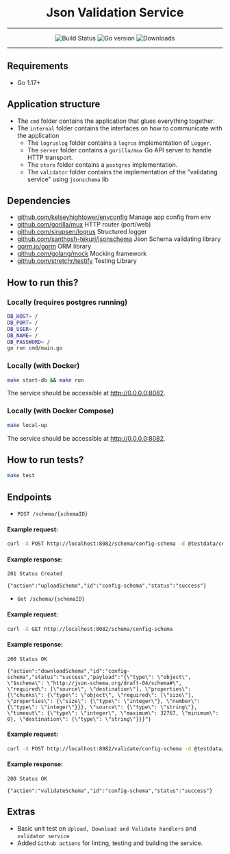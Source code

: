 
<h1 align="center">Json Validation Service</h1>

---

<p align="center">

<a style="text-decoration: none" href="https://github.com/KarolosLykos/json-validation-service/actions?query=workflow%3ABuild+branch%3Amain">
<img src="https://img.shields.io/github/workflow/status/KarolosLykos/json-validation-service/Build?style=flat-square" alt="Build Status">
</a>

<a style="text-decoration: none" href="go.mod">
<img src="https://img.shields.io/github/go-mod/go-version/KarolosLykos/json-validation-service?style=flat-square" alt="Go version">
</a>

<a href="https://codecov.io/gh/KarolosLykos/json-validation-service" style="text-decoration: none">
<img src="https://img.shields.io/codecov/c/gh/KarolosLykos/json-validation-service?color=magenta&logo=codecov&style=flat-square" alt="Downloads">
</a>

---

## Requirements

- Go 1.17+

## Application structure

- The `cmd` folder contains the application that glues everything together.
- The `internal` folder contains the interfaces on how to communicate with the application
  - The `logruslog` folder contains a `logrus` implementation of `Logger`.
  - The `server` folder contains a `gorilla/mux` Go API server to handle HTTP transport.
  - The `store` folder contains a `postgres` implementation.
  - The `validator` folder contains the implementation of the "validating service" using `jsonschema` lib


## Dependencies

- [github.com/kelseyhightower/envconfig](https://github.com/kelseyhightower/envconfig) Manage app config from env
- [github.com/gorilla/mux](https://github.com/gorilla/mux) HTTP router (port/web)
- [github.com/sirupsen/logrus](https://github.com/sirupsen/logrus) Structured logger
- [github.com/santhosh-tekuri/jsonschema](https://github.com/santhosh-tekuri/jsonschema) Json Schema validating library
- [gorm.io/gorm](https://gorm.io/) ORM library
- [github.com/golang/mock](https://github.com/golang/mock) Mocking framework
- [github.com/stretchr/testify](https://github.com/stretchr/testify) Testing Library

## How to run this?

### Locally (requires postgres running)
```bash
DB_HOST= /
DB_PORT= /
DB_USER= /
DB_NAME= /
DB_PASSWORD= /
go run cmd/main.go
```

### Locally (with Docker)
```bash
make start-db && make run
```

The service should be accessible at <http://0.0.0.0:8082>.

### Locally (with Docker Compose)
```bash
make local-up
```

The service should be accessible at <http://0.0.0.0:8082>.


## How to run tests?

```bash
make test
```

## Endpoints

- `POST /schema/{schemaID}`

#### Example request:
```bash
curl -X POST http://localhost:8082/schema/config-schema -d @testdata/config-schema.json
```

#### Example response:
```
201 Status Created

{"action":"uploadSchema","id":"config-schema","status":"success"}
```

- `Get /schema/{schemaID}`

#### Example request:
```bash
curl -X GET http://localhost:8082/schema/config-schema
```

#### Example response:
```
200 Status OK

{"action":"downloadSchema","id":"config-schema","status":"success","payload":"{\"type\": \"object\", \"$schema\": \"http://json-schema.org/draft-04/schema#\", \"required\": [\"source\", \"destination\"], \"properties\": {\"chunks\": {\"type\": \"object\", \"required\": [\"size\"], \"properties\": {\"size\": {\"type\": \"integer\"}, \"number\": {\"type\": \"integer\"}}}, \"source\": {\"type\": \"string\"}, \"timeout\": {\"type\": \"integer\", \"maximum\": 32767, \"minimum\": 0}, \"destination\": {\"type\": \"string\"}}}"}
```

#### Example request:
```bash
curl -X POST http://localhost:8082/validate/config-schema -d @testdata/config.json
```

#### Example response:
```
200 Status OK

{"action":"validateSchema","id":"config-schema","status":"success"}
```

## Extras
- Basic unit test on `Upload, Download and Validate handlers` and `validator service`
- Added `Github actions` for linting, testing and building the service.